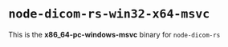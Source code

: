 # `node-dicom-rs-win32-x64-msvc`

This is the **x86_64-pc-windows-msvc** binary for `node-dicom-rs`
